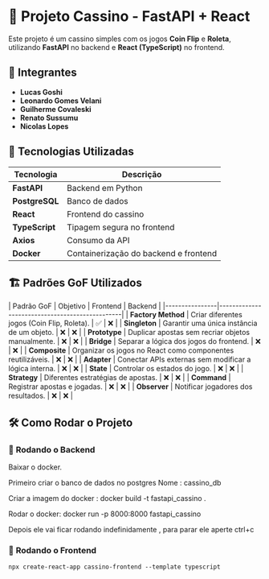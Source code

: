 # 🎰 Projeto Cassino - FastAPI + React

Este projeto é um cassino simples com os jogos **Coin Flip** e **Roleta**, utilizando **FastAPI** no backend e **React (TypeScript)** no frontend.

## 👥 Integrantes
- **Lucas Goshi**
- **Leonardo Gomes Velani**
- **Guilherme Covaleski**
- **Renato Sussumu**
- **Nicolas Lopes**

## 📌 Tecnologias Utilizadas

| Tecnologia  | Descrição |
|------------|--------------------------------|
| **FastAPI**    | Backend em Python |
| **PostgreSQL** | Banco de dados |
| **React**      | Frontend do cassino |
| **TypeScript** | Tipagem segura no frontend |
| **Axios**      | Consumo da API |
| **Docker**     | Containerização do backend e frontend |

## 🏗️ Padrões GoF Utilizados

| Padrão GoF      | Objetivo | Frontend | Backend |
|----------------|------------------------------------------------|
| **Factory Method** | Criar diferentes jogos (Coin Flip, Roleta). | ✅ | ❌ |
| **Singleton** | Garantir uma única instância de um objeto. | ❌ | ❌ |
| **Prototype** | Duplicar apostas sem recriar objetos manualmente. | ❌ | ❌ |
| **Bridge** | Separar a lógica dos jogos do frontend. | ❌ | ❌ |
| **Composite** | Organizar os jogos no React como componentes reutilizáveis. | ❌ | ❌ |
| **Adapter** | Conectar APIs externas sem modificar a lógica interna. | ❌ | ❌ |
| **State** | Controlar os estados do jogo. | ❌ | ❌ |
| **Strategy** | Diferentes estratégias de apostas. | ❌ | ❌ |
| **Command** | Registrar apostas e jogadas. | ❌ | ❌ |
| **Observer** | Notificar jogadores dos resultados. | ❌ | ❌ |

## 🛠️ Como Rodar o Projeto

### 🔹 **Rodando o Backend**
Baixar o docker.

Primeiro criar o banco de dados no postgres
Nome : cassino_db

Criar a imagem do docker :
docker build -t fastapi_cassino .

Rodar o docker:
docker run -p 8000:8000 fastapi_cassino

Depois ele vai ficar rodando indefinidamente , para parar ele aperte ctrl+c

### 🔹 **Rodando o Frontend**
```npx create-react-app cassino-frontend --template typescript``` 

